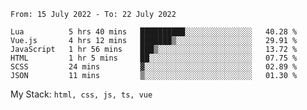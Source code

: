 <!--START_SECTION:waka-->

```text
From: 15 July 2022 - To: 22 July 2022

Lua          5 hrs 40 mins   ██████████░░░░░░░░░░░░░░░   40.28 %
Vue.js       4 hrs 12 mins   ███████▒░░░░░░░░░░░░░░░░░   29.91 %
JavaScript   1 hr 56 mins    ███▒░░░░░░░░░░░░░░░░░░░░░   13.72 %
HTML         1 hr 5 mins     ██░░░░░░░░░░░░░░░░░░░░░░░   07.75 %
SCSS         24 mins         ▓░░░░░░░░░░░░░░░░░░░░░░░░   02.89 %
JSON         11 mins         ▒░░░░░░░░░░░░░░░░░░░░░░░░   01.30 %
```

<!--END_SECTION:waka-->
My Stack: `html, css, js, ts, vue`
